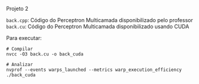 Projeto 2

`back.cpp`: Código do Perceptron Multicamada disponibilizado pelo professor
`back.cu`: Código do Perceptron Multicamada disponibilizado usando CUDA

Para executar:

```
# Compilar
nvcc -O3 back.cu -o back_cuda

# Analizar
nvprof --events warps_launched --metrics warp_execution_efficiency ./back_cuda
```